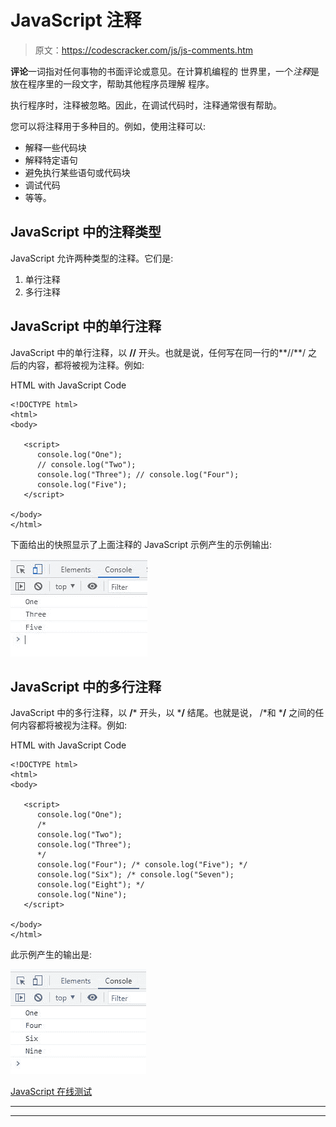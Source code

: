 # JavaScript 注释

> 原文：<https://codescracker.com/js/js-comments.htm>

**评论**一词指对任何事物的书面评论或意见。在计算机编程的 世界里，一个*注释*是放在程序里的一段文字，帮助其他程序员理解 程序。

执行程序时，注释被忽略。因此，在调试代码时，注释通常很有帮助。

您可以将注释用于多种目的。例如，使用注释可以:

*   解释一些代码块
*   解释特定语句
*   避免执行某些语句或代码块
*   调试代码
*   等等。

## JavaScript 中的注释类型

JavaScript 允许两种类型的注释。它们是:

1.  单行注释
2.  多行注释

## JavaScript 中的单行注释

JavaScript 中的单行注释，以 **//** 开头。也就是说，任何写在同一行的**//**/ 之后的内容，都将被视为注释。例如:

HTML with JavaScript Code

```
<!DOCTYPE html>
<html>
<body>

   <script>
      console.log("One");
      // console.log("Two");
      console.log("Three"); // console.log("Four");
      console.log("Five");
   </script>

</body>
</html>
```

下面给出的快照显示了上面注释的 JavaScript 示例产生的示例输出:

![javascript comment example](img/761fc440f82016e378d2a7cfd5e823d3.png)

## JavaScript 中的多行注释

JavaScript 中的多行注释，以 **/*** 开头，以 ***/** 结尾。也就是说， /*和 ***/** 之间的任何内容都将被视为注释。例如:

HTML with JavaScript Code

```
<!DOCTYPE html>
<html>
<body>

   <script>
      console.log("One");
      /*
      console.log("Two");
      console.log("Three");
      */
      console.log("Four"); /* console.log("Five"); */
      console.log("Six"); /* console.log("Seven");
      console.log("Eight"); */
      console.log("Nine");
   </script>

</body>
</html>
```

此示例产生的输出是:

![javascript multiline comment](img/5b46dee936a950aed078aec0a7e1ad87.png)

[JavaScript 在线测试](/exam/showtest.php?subid=6)

* * *

* * *